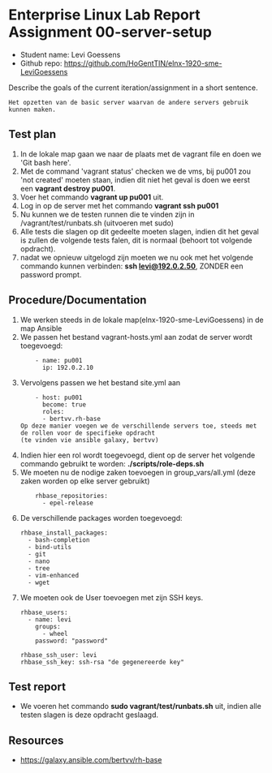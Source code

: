 # Enterprise Linux Lab Report Assignment 00-server-setup

- Student name: Levi Goessens
- Github repo: <https://github.com/HoGentTIN/elnx-1920-sme-LeviGoessens>

Describe the goals of the current iteration/assignment in a short sentence.
```
Het opzetten van de basic server waarvan de andere servers gebruik kunnen maken.
```
## Test plan

1. In de lokale map gaan we naar de plaats met de vagrant file en doen we 'Git bash here'.
2. Met de command 'vagrant status' checken we de vms, bij pu001 zou 'not created' moeten staan, indien dit niet het geval is doen we eerst een **vagrant destroy pu001**.
3. Voer het commando **vagrant up pu001** uit.
4. Log in op de server met het commando **vagrant ssh pu001**
5. Nu kunnen we de testen runnen die te vinden zijn in /vagrant/test/runbats.sh (uitvoeren met sudo)
6. Alle tests die slagen op dit gedeelte moeten slagen, indien dit het geval is zullen de volgende tests falen, dit is normaal (behoort tot volgende opdracht).
7. nadat we opnieuw uitgelogd zijn moeten we nu ook met het volgende commando kunnen verbinden: **ssh levi@192.0.2.50**, ZONDER een password prompt.


## Procedure/Documentation

1. We werken steeds in de lokale map(elnx-1920-sme-LeviGoessens) in de map Ansible
2. We passen het bestand vagrant-hosts.yml aan zodat de server wordt toegevoegd:
    ```
        - name: pu001
          ip: 192.0.2.10
    ```
3. Vervolgens passen we het bestand site.yml aan
    ```
        - host: pu001
          become: true
          roles: 
          - bertvv.rh-base
    Op deze manier voegen we de verschillende servers toe, steeds met de rollen voor de specifieke opdracht 
    (te vinden vie ansible galaxy, bertvv)
    ```
4. Indien hier een rol wordt toegevoegd, dient op de server het volgende commando gebruikt te worden: 
**./scripts/role-deps.sh**
5. We moeten nu de nodige zaken toevoegen in group_vars/all.yml (deze zaken worden op elke server gebruikt)
    ```
        rhbase_repositories:
          - epel-release
    ```
6. De verschillende packages worden toegevoegd: 
    ```
    rhbase_install_packages:
      - bash-completion
      - bind-utils
      - git
      - nano
      - tree
      - vim-enhanced
      - wget
    ```
7. We moeten ook de User toevoegen met zijn SSH keys.
    ```
    rhbase_users:
      - name: levi
        groups:
          - wheel
        password: "password"
    
    rhbase_ssh_user: levi
    rhbase_ssh_key: ssh-rsa "de gegenereerde key"
    ```




## Test report

- We voeren het commando **sudo vagrant/test/runbats.sh** uit, indien alle testen slagen is deze opdracht geslaagd.

## Resources

- https://galaxy.ansible.com/bertvv/rh-base
